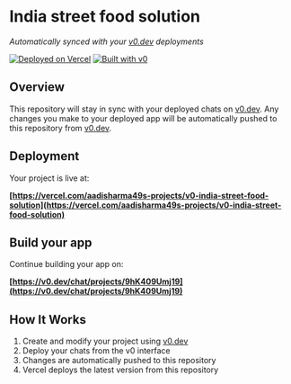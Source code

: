 # India street food solution

*Automatically synced with your [v0.dev](https://v0.dev) deployments*

[![Deployed on Vercel](https://img.shields.io/badge/Deployed%20on-Vercel-black?style=for-the-badge&logo=vercel)](https://vercel.com/aadisharma49s-projects/v0-india-street-food-solution)
[![Built with v0](https://img.shields.io/badge/Built%20with-v0.dev-black?style=for-the-badge)](https://v0.dev/chat/projects/9hK409Umj19)

## Overview

This repository will stay in sync with your deployed chats on [v0.dev](https://v0.dev).
Any changes you make to your deployed app will be automatically pushed to this repository from [v0.dev](https://v0.dev).

## Deployment

Your project is live at:

**[https://vercel.com/aadisharma49s-projects/v0-india-street-food-solution](https://vercel.com/aadisharma49s-projects/v0-india-street-food-solution)**

## Build your app

Continue building your app on:

**[https://v0.dev/chat/projects/9hK409Umj19](https://v0.dev/chat/projects/9hK409Umj19)**

## How It Works

1. Create and modify your project using [v0.dev](https://v0.dev)
2. Deploy your chats from the v0 interface
3. Changes are automatically pushed to this repository
4. Vercel deploys the latest version from this repository